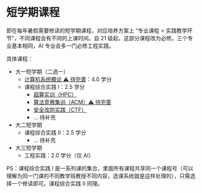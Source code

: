 # 短学期课程

即在每年暑假需要修读的短学期课程，对应培养方案上 “专业课程 > 实践教学环节”，不同课程会有不同的上课时间。自 21 级起，这部分课程改为必修。三个专业基本相同，AI 专业会多一门必修工程实践。

具体课程：

- 大一短学期（二选一）
    - [计算机系统概论 ⚠️ 待完善](ics/)：4.0 学分
    - 课程综合实践 Ⅰ：2.5 学分
        - [超算实训（HPC）](hpc/)
        - [算法竞赛集训（ACM）⚠️ 待完善](acm/)
        - [安全攻防实践（CTF）](ctf/)
        - ... 待补充
- 大二短学期
    - 课程综合实践 Ⅱ：2.5 学分
        - ... 待补充
- 大三短学期
    - 工程实践：2.0 学分（仅 AI）

PS：课程综合实践 Ⅰ 是一系列课的集合，里面所有课程共享同一个课程号（可以理解为同一门课的不同教学班教授不同内容，选课系统就是这样处理的），只需选择一个修读即可。课程综合实践 Ⅱ 同理。
